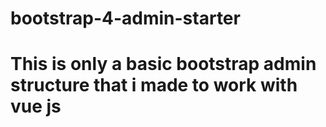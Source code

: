 # bootstrap-4-admin-starter

# This is only a basic bootstrap admin structure that i made to work with vue js
